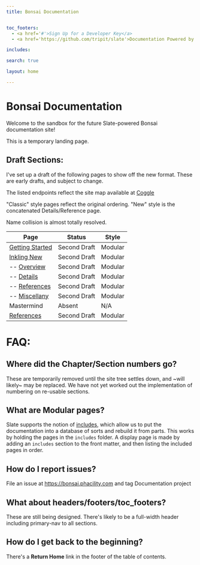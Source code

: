 ```yaml
---
title: Bonsai Documentation


toc_footers:
  - <a href='#'>Sign Up for a Developer Key</a>
  - <a href='https://github.com/tripit/slate'>Documentation Powered by Slate</a>

includes:

search: true

layout: home

---
```


# Bonsai Documentation

Welcome to the sandbox for the future Slate-powered Bonsai documentation site!

<aside class="notice">
This is a temporary landing page.
</aside>

## Draft Sections:

I've set up a draft of the following pages to show off the new format. These are early drafts, and subject to change.

The listed endpoints reflect the site map available at [Coggle](https://coggle.it/diagram/V_RLZO99g4VT4gaT/e87816a3386a4dcf961fcd2df53621233acaf8c1f3c0e2c735189ae0b0d4c90c)

"Classic" style pages reflect the original ordering. "New" style is the concatenated Details/Reference page.

Name collision is almost totally resolved.

| Page     | Status        | Style |
|----------|---------------|-------|
[Getting Started][1] | Second Draft | Modular
[Inkling New][3] | Second Draft | Modular
-- [Overview][11] | Second Draft | Modular
-- [Details][12] | Second Draft | Modular
-- [References][13] | Second Draft | Modular
-- [Miscellany][14] | Second Draft | Modular
Mastermind | Absent | N/A
[References][4] | Second Draft | Modular

# FAQ:

## Where did the **Chapter/Section** numbers go?

These are temporarily removed until the site tree settles down, and ~will likely~ may be replaced. We have not yet worked out the implementation of numbering on re-usable sections.

## What are Modular pages?

Slate supports the notion of [includes][6], which allow us to put the documentation into a database of sorts and rebuild it from parts. This works by holding the pages in the `includes` folder. A display page is made by adding an `includes` section to the front matter, and then listing the included pages in order.

## How do I report issues?

File an issue at https://bonsai.phacility.com and tag Documentation project

## What about headers/footers/toc_footers?

These are still being designed. There's likely to be a full-width header including primary-nav to all sections.

## How do I get back to the beginning?

There's a **Return Home** link in the footer of the table of contents.

[1]: /getting_started.html "Getting Started"
[2]: /inkling_classic.html "Classic Inkling"
[3]: /inkling.html "New Inkling"
[4]: /reference.html "Reference"
[5]: /cli_reference.html "CLI Reference"
[6]: https://github.com/lord/slate/wiki/Using-Includes "Using Includes: Slate Documentation"
[11]: /inkling.html#overview
[12]: /inkling.html#details
[13]: /inkling.html#inkling-reference
[14]: /inkling.html#inkling-miscellany
